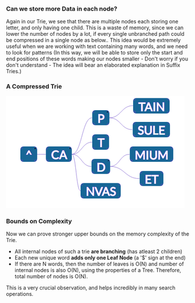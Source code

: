 ### Can we store more Data in each node?

Again in our Trie, we see that there are multiple nodes each storing one letter, and only having one child. This is a waste of memory, since we can lower the number of nodes by a lot, if every single unbranched path could be compressed in a single node as below.. This idea would be extremely useful when we are working with text containing many words, and we need to look for patterns (In this way, we will be able to store only the start and end positions of these words making our nodes smaller - Don't worry if you don't understand - The idea will bear an elaborated explanation in Suffix Tries.)

### A Compressed Trie
<img src="images/path-compression.png"/>

### Bounds on Complexity

Now we can prove stronger upper bounds on the memory complexity of the Trie.

   - All internal nodes of such a trie **are branching** (has atleast 2 children)
   - Each new unique word **adds only one Leaf Node** (a '$' sign at the end)
   - If there are N words, then the number of leaves is O(N) and number of internal nodes is also O(N), using the properties of a Tree. Therefore, total number of nodes is O(N).

This is a very crucial observation, and helps incredibly in many search operations. 
